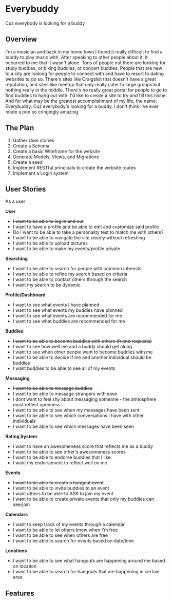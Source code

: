 # Everybuddy
Cuz everybody is looking for a buddy

## Overview

I'm a musician and back in my home town I found it really difficult to find a buddy to play music with.  After speaking to other people about it, it occurred to me that it wasn't alone.  Tons of people out there are looking for study buddies, or biking buddies, or concert buddies.  People that are new to a city are looking for people to connect with and have to resort to dating websites to do so.  There's sites like Craigslist that doesn't have a great reputation, and sites like meetup that only really cater to large groups but nothing really in the middle.  There's no really great portal for people to go to find buddies to hang out with.  I'd like to create a site to try and fill this niche.  And for what may be the greatest accomplishment of my life, the name: Everybuddy.  Cuz everybody's looking for a buddy.  I don't think I've ever made a pun so cringingly amazing

## The Plan

1. Gather User stories
2. Create a Schema
3. Create a basic Wireframe for the website
4. Generate Models, Views, and Migrations
5. Create a seed
6. Implement RESTful principals to create the website routes
7. Implement a Login system

## User Stories

As a user:

**User**
- ~~I want to be able to log in and out~~
- I want to have a profile and be able to edit and customize said profile
- Do I want to be able to take a personality test to match me with others?
- I want to be able to navigate the site clearly without refreshing
- I want to be able to upload pictures
- I want to be able to make my events/profile private

**Searching**
- I want to be able to search for people with common interests
- I want to be able to refine my search based on criteria
- I want to be able to contact others through the search
- I want my search to be dynamic

**Profile/Dashboard**
- I want to see what events I have planned
- I want to see what events my buddies have planned
- I want to see what events are recommended for me
- I want to see what buddies are recommended for me

**Buddies**
- ~~I want to be able to become buddies with others (friend requests)~~
- I want to see how well me and a buddy should get along
- I want to see when other people want to become buddies with me
- I want to be able to decide if me and another individual should be buddies
- I want buddies to be able to see all of my events

**Messaging**
- ~~I want to be able to message buddies~~
- I want to be able to message strangers with ease
- I dont want to feel shy about messaging someone - the atmosphere must reflect openness
- I want to be able to see when my messages have been sent
- I want to be able to see which conversations I have with other individuals
- I want to be able to see which messages have been seen

**Rating System**
- I want to have an awesomeness score that reflects me as a buddy
- I want to be able to see other's awesomeness scores
- I want to be able to endorse buddies that I like
- I want my endorsement to reflect well on me

**Events**
- ~~I want to be able to create a hangout event~~
- I want to be able to invite buddies to an event
- I want others to be able to ASK to join my event
- I want to be able to create private events that only my buddies can see/join

**Calendars**
- I want to keep track of my events through a calendar
- I want to be able to let others know when I'm free
- I want to be able to see when others are free
- I want to be able to search for events based on date/time

**Locations**
- I want to be able to see what hangouts are happening around me based on location
- I want to be able to search for hangouts that are happening in certain area

## Features